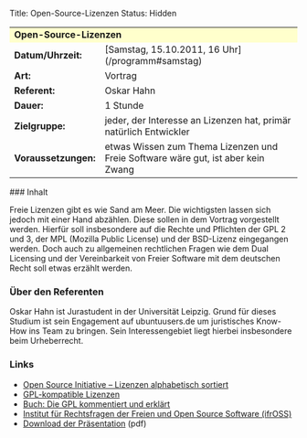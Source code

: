 Title: Open-Source-Lizenzen
Status: Hidden

<table border="0" cellpadding="3" cellspacing="0" width="100%">
<tr>
<td colspan="3" style="font-weight: bold; background-color: #ffffcc;">
Open-Source-Lizenzen

</td>
</tr>
<tr>
<td style="font-weight: bold;">
Datum/Uhrzeit:

</td>
<td>
[Samstag, 15.10.2011, 16 Uhr](/programm#samstag)

</td>
</tr>
<tr>
<td style="font-weight: bold;">
Art:

</td>
<td>
Vortrag

</td>
</tr>
<tr>
<td style="font-weight: bold;">
Referent:

</td>
<td>
Oskar Hahn

</td>
</tr>
<tr>
<td style="font-weight: bold;">
Dauer:

</td>
<td>
1 Stunde

</td>
</tr>
<tr>
<td style="font-weight: bold;">
Zielgruppe:

</td>
<td>
jeder, der Interesse an Lizenzen hat, primär natürlich Entwickler

</td>
</tr>
<tr>
<td style="font-weight: bold;">
Voraussetzungen:

</td>
<td>
etwas Wissen zum Thema Lizenzen und Freie Software wäre gut, ist aber
kein Zwang

</td>
</tr>
</table>
### Inhalt

Freie Lizenzen gibt es wie Sand am Meer. Die wichtigsten lassen sich
jedoch mit einer Hand abzählen. Diese sollen in dem Vortrag vorgestellt
werden. Hierfür soll insbesondere auf die Rechte und Pflichten der GPL 2
und 3, der MPL (Mozilla Public License) und der BSD-Lizenz eingegangen
werden. Doch auch zu allgemeinen rechtlichen Fragen wie dem Dual
Licensing und der Vereinbarkeit von Freier Software mit dem deutschen
Recht soll etwas erzählt werden.

### Über den Referenten

Oskar Hahn ist Jurastudent in der Universität Leipzig. Grund für dieses
Studium ist sein Engagement auf ubuntuusers.de um juristisches Know-How
ins Team zu bringen. Sein Interessengebiet liegt hierbei insbesondere
beim Urheberrecht.

### Links

-   [Open Source Initiative – Lizenzen alphabetisch
    sortiert](http://www.opensource.org/licenses/alphabetical)
-   [GPL-kompatible
    Lizenzen](http://www.gnu.org/licenses/license-list.html#SoftwareLicenses)
-   [Buch: Die GPL kommentiert und
    erklärt](http://www.oreilly.de/german/freebooks/gplger/)
-   [Institut für Rechtsfragen der Freien und Open Source Software
    (ifrOSS)](http://www.ifross.org/)
-   [Download der
    Präsentation]({filename}/files/Open_Source_Lizenzen.pdf)
    (pdf)



